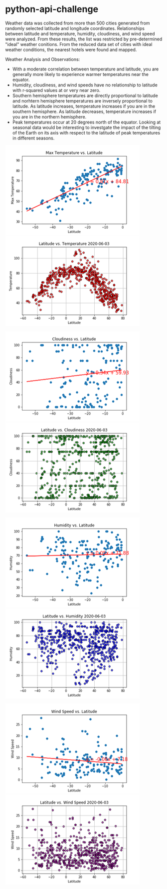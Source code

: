 # python-api-challenge

Weather data was collected from more than 500 cities generated from randomly selected latitude and longitude coordinates.  Relationships between latitude and temperature, humidity, cloudiness, and wind speed were analyzed. From these results, the list was restricted by pre-determined "ideal" weather conitions.  From the reduced data set of cities with ideal weather conditions, the nearest hotels were found and mapped.



Weather Analysis and Observations:

* With a moderate correlation between temperature and latitude, you are generally more likely to experience warmer temperatures near the equator.
* Humidity, cloudiness, and wind speeds have no relationship to latitude with r-squared values at or very near zero.
* Southern hemisphere temperatures are directly proportional to latitude and norhtern hemisphere temperatures are inversely proportional to latitude. As latitude increases, temperature increases if you are in the southern hemisphere. As latitude decreases, temperature increases if you are in the northern hemisphere.
* Peak temperatures occur at 20 degrees north of the equator. Looking at seasonal data would be interesting to investgate the impact of the tilting of the Earth on its axis with respect to the latitude of peak temperatures in different seasons.

![Temperature Vs Latitude](output_data/MaxTemperature_vs_Lat.png)
![Temp V Lat](output_data/Lat_vs_Temp.png)

![Cloudiness_vs_Lat](output_data/Cloudiness_vs_Lat.png)
![Cloud V Lat](output_data/Lat_vs_Cld.png)

![Humidity vs Lat](output_data/Humidity_vs_Lat.png)
![Lat_vs_Hum](output_data/Lat_vs_Hum.png)

![Wind Speed Vs Lat](output_data/WindSpeed_vs_Lat.png)
![Wind Speed](output_data/lat_vs_WS.png)
